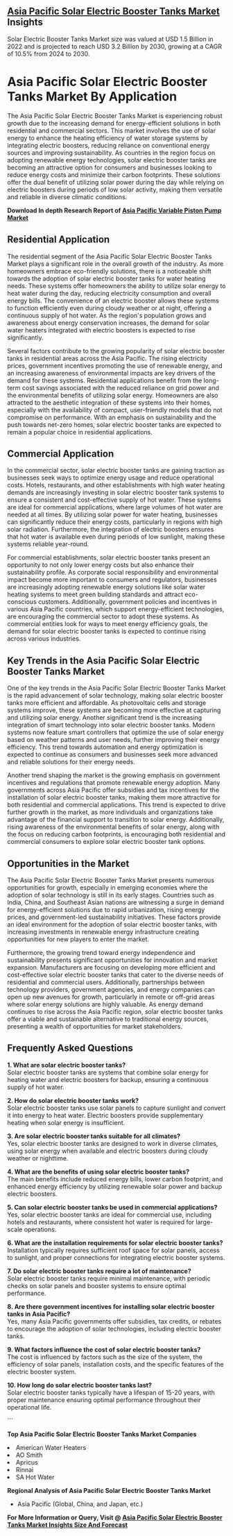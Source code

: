 <h2><a href="https://www.verifiedmarketreports.com/download-sample/?rid=286662&amp;utm_source=Github-Feb&amp;utm_medium=225" target="_blank">Asia Pacific Solar Electric Booster Tanks Market</a> Insights</h2><p>Solar Electric Booster Tanks Market size was valued at USD 1.5 Billion in 2022 and is projected to reach USD 3.2 Billion by 2030, growing at a CAGR of 10.5% from 2024 to 2030.</p><p><h1>Asia Pacific Solar Electric Booster Tanks Market By Application</h1> <p>The Asia Pacific Solar Electric Booster Tanks Market is experiencing robust growth due to the increasing demand for energy-efficient solutions in both residential and commercial sectors. This market involves the use of solar energy to enhance the heating efficiency of water storage systems by integrating electric boosters, reducing reliance on conventional energy sources and improving sustainability. As countries in the region focus on adopting renewable energy technologies, solar electric booster tanks are becoming an attractive option for consumers and businesses looking to reduce energy costs and minimize their carbon footprints. These solutions offer the dual benefit of utilizing solar power during the day while relying on electric boosters during periods of low solar activity, making them versatile and reliable in diverse climatic conditions. <p><strong>Download In depth Research Report of <a href="https://www.verifiedmarketreports.com/download-sample/?rid=236118&amp;utm_source=Pulse-Dec&amp;utm_medium=225" target="_blank">Asia Pacific Variable Piston Pump Market</a></strong></p> <h2>Residential Application</h2> <p>The residential segment of the Asia Pacific Solar Electric Booster Tanks Market plays a significant role in the overall growth of the industry. As more homeowners embrace eco-friendly solutions, there is a noticeable shift towards the adoption of solar electric booster tanks for water heating needs. These systems offer homeowners the ability to utilize solar energy to heat water during the day, reducing electricity consumption and overall energy bills. The convenience of an electric booster allows these systems to function efficiently even during cloudy weather or at night, offering a continuous supply of hot water. As the region's population grows and awareness about energy conservation increases, the demand for solar water heaters integrated with electric boosters is expected to rise significantly. <p>Several factors contribute to the growing popularity of solar electric booster tanks in residential areas across the Asia Pacific. The rising electricity prices, government incentives promoting the use of renewable energy, and an increasing awareness of environmental impacts are key drivers of the demand for these systems. Residential applications benefit from the long-term cost savings associated with the reduced reliance on grid power and the environmental benefits of utilizing solar energy. Homeowners are also attracted to the aesthetic integration of these systems into their homes, especially with the availability of compact, user-friendly models that do not compromise on performance. With an emphasis on sustainability and the push towards net-zero homes, solar electric booster tanks are expected to remain a popular choice in residential applications. <h2>Commercial Application</h2> <p>In the commercial sector, solar electric booster tanks are gaining traction as businesses seek ways to optimize energy usage and reduce operational costs. Hotels, restaurants, and other establishments with high water heating demands are increasingly investing in solar electric booster tank systems to ensure a consistent and cost-effective supply of hot water. These systems are ideal for commercial applications, where large volumes of hot water are needed at all times. By utilizing solar power for water heating, businesses can significantly reduce their energy costs, particularly in regions with high solar radiation. Furthermore, the integration of electric boosters ensures that hot water is available even during periods of low sunlight, making these systems reliable year-round. <p>For commercial establishments, solar electric booster tanks present an opportunity to not only lower energy costs but also enhance their sustainability profile. As corporate social responsibility and environmental impact become more important to consumers and regulators, businesses are increasingly adopting renewable energy solutions like solar water heating systems to meet green building standards and attract eco-conscious customers. Additionally, government policies and incentives in various Asia Pacific countries, which support energy-efficient technologies, are encouraging the commercial sector to adopt these systems. As commercial entities look for ways to meet energy efficiency goals, the demand for solar electric booster tanks is expected to continue rising across various industries. <h2>Key Trends in the Asia Pacific Solar Electric Booster Tanks Market</h2> <p>One of the key trends in the Asia Pacific Solar Electric Booster Tanks Market is the rapid advancement of solar technology, making solar electric booster tanks more efficient and affordable. As photovoltaic cells and storage systems improve, these systems are becoming more effective at capturing and utilizing solar energy. Another significant trend is the increasing integration of smart technology into solar electric booster tanks. Modern systems now feature smart controllers that optimize the use of solar energy based on weather patterns and user needs, further improving their energy efficiency. This trend towards automation and energy optimization is expected to continue as consumers and businesses seek more advanced and reliable solutions for their energy needs. <p>Another trend shaping the market is the growing emphasis on government incentives and regulations that promote renewable energy adoption. Many governments across Asia Pacific offer subsidies and tax incentives for the installation of solar electric booster tanks, making them more attractive for both residential and commercial applications. This trend is expected to drive further growth in the market, as more individuals and organizations take advantage of the financial support to transition to solar energy. Additionally, rising awareness of the environmental benefits of solar energy, along with the focus on reducing carbon footprints, is encouraging both residential and commercial consumers to explore solar electric booster tank options. <h2>Opportunities in the Market</h2> <p>The Asia Pacific Solar Electric Booster Tanks Market presents numerous opportunities for growth, especially in emerging economies where the adoption of solar technology is still in its early stages. Countries such as India, China, and Southeast Asian nations are witnessing a surge in demand for energy-efficient solutions due to rapid urbanization, rising energy prices, and government-led sustainability initiatives. These factors provide an ideal environment for the adoption of solar electric booster tanks, with increasing investments in renewable energy infrastructure creating opportunities for new players to enter the market. <p>Furthermore, the growing trend toward energy independence and sustainability presents significant opportunities for innovation and market expansion. Manufacturers are focusing on developing more efficient and cost-effective solar electric booster tanks that cater to the diverse needs of residential and commercial users. Additionally, partnerships between technology providers, government agencies, and energy companies can open up new avenues for growth, particularly in remote or off-grid areas where solar energy solutions are highly valuable. As energy demand continues to rise across the Asia Pacific region, solar electric booster tanks offer a viable and sustainable alternative to traditional energy sources, presenting a wealth of opportunities for market stakeholders. <h2>Frequently Asked Questions</h2> <p><strong>1. What are solar electric booster tanks?</strong><br> Solar electric booster tanks are systems that combine solar energy for heating water and electric boosters for backup, ensuring a continuous supply of hot water.</p> <p><strong>2. How do solar electric booster tanks work?</strong><br> Solar electric booster tanks use solar panels to capture sunlight and convert it into energy to heat water. Electric boosters provide supplementary heating when solar energy is insufficient.</p> <p><strong>3. Are solar electric booster tanks suitable for all climates?</strong><br> Yes, solar electric booster tanks are designed to work in diverse climates, using solar energy when available and electric boosters during cloudy weather or nighttime.</p> <p><strong>4. What are the benefits of using solar electric booster tanks?</strong><br> The main benefits include reduced energy bills, lower carbon footprint, and enhanced energy efficiency by utilizing renewable solar power and backup electric boosters.</p> <p><strong>5. Can solar electric booster tanks be used in commercial applications?</strong><br> Yes, solar electric booster tanks are ideal for commercial use, including hotels and restaurants, where consistent hot water is required for large-scale operations.</p> <p><strong>6. What are the installation requirements for solar electric booster tanks?</strong><br> Installation typically requires sufficient roof space for solar panels, access to sunlight, and proper connections for integrating electric booster systems.</p> <p><strong>7. Do solar electric booster tanks require a lot of maintenance?</strong><br> Solar electric booster tanks require minimal maintenance, with periodic checks on solar panels and booster systems to ensure optimal performance.</p> <p><strong>8. Are there government incentives for installing solar electric booster tanks in Asia Pacific?</strong><br> Yes, many Asia Pacific governments offer subsidies, tax credits, or rebates to encourage the adoption of solar technologies, including electric booster tanks.</p> <p><strong>9. What factors influence the cost of solar electric booster tanks?</strong><br> The cost is influenced by factors such as the size of the system, the efficiency of solar panels, installation costs, and the specific features of the electric booster system.</p> <p><strong>10. How long do solar electric booster tanks last?</strong><br> Solar electric booster tanks typically have a lifespan of 15-20 years, with proper maintenance ensuring optimal performance throughout their operational life.</p> ```</p><p><strong>Top Asia Pacific Solar Electric Booster Tanks Market Companies</strong></p><div data-test-id=""><p><li>American Water Heaters</li><li> AO Smith</li><li> Apricus</li><li> Rinnai</li><li> SA Hot Water</li></p><div><strong>Regional Analysis of&nbsp;Asia Pacific Solar Electric Booster Tanks Market</strong></div><ul><li dir="ltr"><p dir="ltr">Asia Pacific (Global, China, and Japan, etc.)</p></li></ul><p><strong>For More Information or Query, Visit @&nbsp;</strong><strong><a href="https://www.verifiedmarketreports.com/product/solar-electric-booster-tanks-market/?utm_source=Github-Feb&amp;utm_medium=225" target="_blank">Asia Pacific Solar Electric Booster Tanks Market Insights Size And Forecast</a></strong></p></div><h2>&nbsp;</h2><div data-test-id="">&nbsp;</div>
